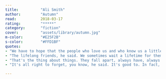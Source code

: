 ```yaml
---
title:          "Ali Smith"
author:         "Autumn"
read:           2018-03-17
rating:         "*****"
category:       "fiction"
cover:          "assets/library/autumn.jpg"
m-color:        "#E25F2B"
s-color:        "#FFD1BF"
quotes:
- "We have to hope that the people who love us and who know us a little bit will in the end have seen us truly. In the end, not much else matters"
- "The lifelong friends, he said. We sometimes wait a lifetime for them."
- "That's the thing about things. They fall apart, always have, always will, it's in their nature."
- "It's all right to forget, you know, he said. It's good to. In fact, we have to forget things sometimes. Forgetting it is important. We do it on purpose. It means we get a bit of a rest. Are you listening? We have to forget. Or we'd never sleep ever again."

---
```

